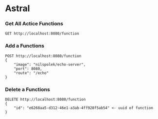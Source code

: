 # Astral

### Get All Actice Functions
```http
GET http://localhost:8080/function
```


### Add a Functions
```http
POST http://localhost:8080/function
{
    "image": "nilspolek/echo-server",
    "port": 8080,
    "route": "/echo"
}
```

### Delete a Functions
```http
DELETE http://localhost:8080/function
{
    "id": "e6268aa5-d312-46e1-a3ab-4ff928f5ab54" <- uuid of function
}
```
